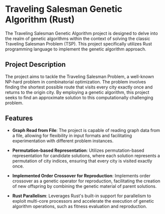 # Traveling Salesman Genetic Algorithm (Rust)

The Traveling Salesman Genetic Algorithm project is designed to delve into the realm of genetic algorithms within the context of solving the classic Traveling Salesman Problem (TSP). This project specifically utilizes Rust programming language to implement the genetic algorithm approach.

## Project Description

The project aims to tackle the Traveling Salesman Problem, a well-known NP-hard problem in combinatorial optimization. The problem involves finding the shortest possible route that visits every city exactly once and returns to the origin city. By employing a genetic algorithm, this project seeks to find an approximate solution to this computationally challenging problem.

## Features

- **Graph Read from File**: The project is capable of reading graph data from a file, allowing for flexibility in input formats and facilitating experimentation with different problem instances.

- **Permutation-based Representation**: Utilizes permutation-based representation for candidate solutions, where each solution represents a permutation of city indices, ensuring that every city is visited exactly once.

- **Implemented Order Crossover for Reproduction**: Implements order crossover as a genetic operator for reproduction, facilitating the creation of new offspring by combining the genetic material of parent solutions.

- **Rust Parallelism**: Leverages Rust's built-in support for parallelism to exploit multi-core processors and accelerate the execution of genetic algorithm operations, such as fitness evaluation and reproduction.


<!-- ## Table of Contents -->
<!-- - [Installation](#installation) -->
<!-- - [Usage](#usage) -->
<!-- - [Features](#features) -->
<!-- - [Contributing](#contributing) -->
<!-- - [License](#license) -->

